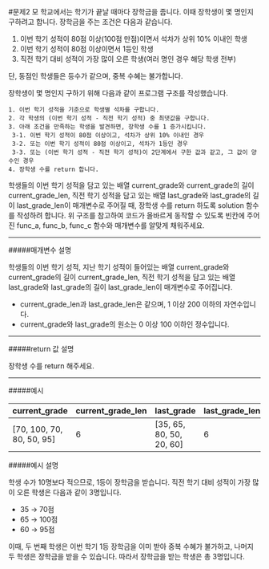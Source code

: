 #문제2
모 학교에서는 학기가 끝날 때마다 장학금을 줍니다. 이때 장학생이 몇 명인지 구하려고 합니다. 장학금을 주는 조건은 다음과 같습니다.

1. 이번 학기 성적이 80점 이상(100점 만점)이면서 석차가 상위 10% 이내인 학생
2. 이번 학기 성적이 80점 이상이면서 1등인 학생
3. 직전 학기 대비 성적이 가장 많이 오른 학생(여러 명인 경우 해당 학생 전부)

단, 동점인 학생들은 등수가 같으며, 중복 수혜는 불가합니다.

장학생이 몇 명인지 구하기 위해 다음과 같이 프로그램 구조를 작성했습니다.

~~~
1. 이번 학기 성적을 기준으로 학생별 석차를 구합니다.
2. 각 학생의 (이번 학기 성적 - 직전 학기 성적) 중 최댓값을 구합니다.
3. 아래 조건을 만족하는 학생을 발견하면, 장학생 수를 1 증가시킵니다.
 3-1. 이번 학기 성적이 80점 이상이고, 석차가 상위 10% 이내인 경우
 3-2. 또는 이번 학기 성적이 80점 이상이고, 석차가 1등인 경우
 3-3. 또는 (이번 학기 성적 - 직전 학기 성적)이 2단계에서 구한 값과 같고, 그 값이 양수인 경우
4. 장학생 수를 return 합니다.
~~~

학생들의 이번 학기 성적을 담고 있는 배열 current_grade와 current_grade의 길이 current_grade_len, 직전 학기 성적을 담고 있는 배열 last_grade와 last_grade의 길이 last_grade_len이 매개변수로 주어질 때, 장학생 수를 return 하도록 solution 함수를 작성하려 합니다. 위 구조를 참고하여 코드가 올바르게 동작할 수 있도록 빈칸에 주어진 func_a, func_b, func_c 함수와 매개변수를 알맞게 채워주세요.

---
#####매개변수 설명

학생들의 이번 학기 성적, 지난 학기 성적이 들어있는 배열 current_grade와 current_grade의 길이 current_grade_len, 직전 학기 성적을 담고 있는 배열 last_grade와 last_grade의 길이 last_grade_len이 매개변수로 주어집니다.
* current_grade_len과 last_grade_len은 같으며, 1 이상 200 이하의 자연수입니다.
* current_grade와 last_grade의 원소는 0 이상 100 이하인 정수입니다.

---
#####return 값 설명

장학생 수를 return 해주세요.

---
#####예시

| current_grade |current_grade_len| last_grade |last_grade_len| return |
|------------|---------|------------|---------|--------|
| [70, 100, 70, 80, 50, 95] |6| [35, 65, 80, 50, 20, 60] |6| 3 |

#####예시 설명

학생 수가 10명보다 적으므로, 1등이 장학금을 받습니다. 
직전 학기 대비 성적이 가장 많이 오른 학생은 다음과 같이 3명입니다.

* 35 → 70점
* 65 → 100점
* 60 → 95점

이때, 두 번째 학생은 이번 학기 1등 장학금을 이미 받아 중복 수혜가 불가하고, 나머지 두 학생은 장학금을 받을 수 있습니다. 따라서 장학금을 받는 학생은 총 3명입니다.
